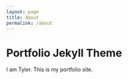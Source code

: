 ```yaml
---
layout: page
title: About
permalink: /about
---
```


# Portfolio Jekyll Theme

I am Tyler. This is my portfolio site. 
